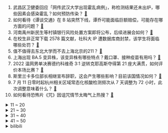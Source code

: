 1. 武昌区卫健委回应「网传武汉大学出现霍乱病例」，称检测结果还未出炉，哪些因素会感染霍乱？如何预防传染？ [:link:](https://www.zhihu.com/question/542509844)
2. 如何看待《谭谈交通》在 B 站突然下线，谭乔可能面临巨额赔偿，可能存在哪方面的问题？ [:link:](https://www.zhihu.com/question/542527902)
3. 河南禹州新民生等村镇银行风险处置方案即将公布，后续进展会如何？ [:link:](https://www.zhihu.com/question/542584094)
4. 在校生非正常下载 2578 篇文献，社科大 IP 遭数据库商封禁，该学生将面临哪些处罚？ [:link:](https://www.zhihu.com/question/542506737)
5. 值不值得去东北大学而不去上海北京的211？ [:link:](https://www.zhihu.com/question/539588139)
6. 上海出现 BA.5 变异株，该变异株有哪些特点？戴口罩、接种疫苗有用吗？ [:link:](https://www.zhihu.com/question/542555113)
7. 2022 温网男单决赛德约科维奇 3:1 逆转克耶高斯夺得第 21 座大满贯，如何评价本场比赛？ [:link:](https://www.zhihu.com/question/542592365)
8. 斯里兰卡多位部长相继宣布辞职，这会产生哪些影响？目前该国情况如何？ [:link:](https://www.zhihu.com/question/542538365)
9. 7 月 11 日零时起杭州相关区域常态化核酸检测频次从 7 天调整为 72 小时，此次调整意味着什么？ [:link:](https://www.zhihu.com/question/542569985)
10. 如何看待恐怖片《咒》因诅咒情节太晦气上热搜？ [:link:](https://www.zhihu.com/question/542359506)
<details>
<summary>11 ~ 20</summary>

11. 如何看待纽约时报刊文提到安倍晋三「否认日本历史罪行」，惹怒了中韩两国？ [:link:](https://www.zhihu.com/question/542528569)
12. 比亚迪推出了DM-i、吉利推出了雷神、长城有了柠檬DHT……国产混动技术究竟是什么水平？ [:link:](https://www.zhihu.com/question/531029649)
13. 计算机考研究竟有多难呢？ [:link:](https://www.zhihu.com/question/446833790)
14. 为什么当今数学教材写的跟天书一样，根本看不懂？ [:link:](https://www.zhihu.com/question/389151826)
15. 飞机上不打开飞行模式会被发现吗？ [:link:](https://www.zhihu.com/question/448267257)
16. 7 月 8 日江西南昌新增 3 人检测阳性， KTV 、酒吧等暂停营业，目前南昌疫情形势如何？ [:link:](https://www.zhihu.com/question/542376295)
17. 《黑袍纠察队》第三季结尾，莱恩为什么站队祖国人？ [:link:](https://www.zhihu.com/question/542200603)
18. 香蕉皮这么好剥，难道是专门为了方便人吃的吗？ [:link:](https://www.zhihu.com/question/435649196)
19. 10%闪避率和10%减伤哪个实战里更强？ [:link:](https://www.zhihu.com/question/536168349)
20. 湖南一医院回应「陪护坐椅收费 10 元」，称椅子系智能陪护床，当陪护椅用时不收费，此类收费是否合理？ [:link:](https://www.zhihu.com/question/542532758)
</details>
<details>
<summary>21 ~ 30</summary>

21. 2022 LPL 夏季赛「萧炎」五杀，V5 2:0 EDG 八连胜创队史最佳战绩，如何评价这场比赛？ [:link:](https://www.zhihu.com/question/542561905)
22. 大家都在网络上搜过自己的名字吗？有搜到什么好玩的或让自己吃惊的事吗？ [:link:](https://www.zhihu.com/question/365010661)
23. 已经 2022 年了，为什么我还是没觉得 5G 有多厉害，5G 究竟有什么实际用途？ [:link:](https://www.zhihu.com/question/506028125)
24. 前是华为，后到比亚迪，为什么让国人承认国产优秀这么难？ [:link:](https://www.zhihu.com/question/541402483)
25. 为什么古代的一些失传技术，如今无法复原？ [:link:](https://www.zhihu.com/question/541109881)
26. 2022 F1 奥地利大奖赛勒克莱尔夺冠，维斯塔潘获得亚军，周冠宇排名第 14，如何评价这场比赛？ [:link:](https://www.zhihu.com/question/542569087)
27. 你知道的体育史上正赛中最离谱的比分是啥？ [:link:](https://www.zhihu.com/question/534727644)
28. 现在的房子都建二三十层高，将来房龄到了，老房子该怎么处理？ [:link:](https://www.zhihu.com/question/440200131)
29. 初中觉得对未来好迷茫，看不到前途该怎么办? [:link:](https://www.zhihu.com/question/541010560)
30. 「中国复眼」开建，可实现千万公里外小行星探测成像，将对观测工作带来哪些帮助？对于我国航天事业有何意义？ [:link:](https://www.zhihu.com/question/542407404)
</details>
<details>
<summary>31 ~ 40</summary>

31. 山东省哪个专科学校比较好？ [:link:](https://www.zhihu.com/question/284190070)
32. 普通人的出路在哪里？ [:link:](https://www.zhihu.com/question/486479726)
33. 安倍晋三街头演说遭枪击，因伤势过重不治身亡，会对 7 月 10 日日本参议院选举产生什么影响？ [:link:](https://www.zhihu.com/question/542186370)
34. 如何证明 n⁵ ≡ n (mod 10) ？ [:link:](https://www.zhihu.com/question/448105369)
35. 2022 KPL 夏季赛重庆狼队 0:3 武汉eStar Pro，如何评价这场比赛？ [:link:](https://www.zhihu.com/question/542567206)
36. 如何评价电视剧《关于唐医生的一切》？ [:link:](https://www.zhihu.com/question/482895758)
37. 作为管理者，你是怎样向下属安排任务的？ [:link:](https://www.zhihu.com/question/277606711)
38. 电视剧《幸福到万家》有哪些细思极恐的细节？ [:link:](https://www.zhihu.com/question/540515128)
39. 有没有一件事，让你充满干劲，动力十足？ [:link:](https://www.zhihu.com/question/541606396)
40. 7 月 10 日中国三人女篮击败澳大利亚队，获得亚洲杯冠军，如何评价本次比赛中国女篮的表现？ [:link:](https://www.zhihu.com/question/542570889)
</details>
<details>
<summary>41 ~ 50</summary>

41. 日本第 26 届国会参议院选举投票结束，调查显示修宪势力获得超三分之二的席位，这意味着什么？ [:link:](https://www.zhihu.com/question/542564923)
42. 准高三，在英语满分 150 考七八十分还有救吗？ [:link:](https://www.zhihu.com/question/542022302)
43. 奥密克戎新分支 BA.5 或重拾肺部感染，具有很强免疫逃逸能力，这一特点意味着什么？我们该如何应对？ [:link:](https://www.zhihu.com/question/542053592)
44. 2022 年上半年民航亏损超千亿，12 家航空公司资不抵债，下半年恢复靠什么？ [:link:](https://www.zhihu.com/question/542407749)
45. 乌克兰没收 11 家俄在乌企业资产，价值近 4.8 亿元，将会带来哪些影响？ [:link:](https://www.zhihu.com/question/542502430)
46. 人因为什么而读书？ [:link:](https://www.zhihu.com/question/536197950)
47. 为什么读书这么累啊? [:link:](https://www.zhihu.com/question/540931590)
48. NASA 局长称中国太空项目由军队运作而美国航天和平开放，遭外交部直斥颠倒黑白，该如何看待此事？ [:link:](https://www.zhihu.com/question/542113805)
49. 《幸福到万家》好看吗？会火吗？ [:link:](https://www.zhihu.com/question/540381368)
50. 多地上调医保最低缴费年限标准，这会带来哪些影响？ [:link:](https://www.zhihu.com/question/542513762)
</details><details>
<summary>bilibili</summary>

1. 谋 权 篡 位（番外篇①） [:link:](//www.bilibili.com/video/BV1aG411W7zm)
2. 《原神》须弥前瞻短片01——神奇的草元素 [:link:](//www.bilibili.com/video/BV1e3411c7Xk)
3. ⚡领 导 讲 话⚡ [:link:](//www.bilibili.com/video/BV1La41197wZ)
4. 【最伟大的作品 | 官方MV 】周杰伦 化身时空旅人与艺术家们相遇 [:link:](//www.bilibili.com/video/BV1ua411p7iA)
5. 男友为了搞定未来岳父不惜掏空钱包 [:link:](//www.bilibili.com/video/BV1a3411c7G6)
6. 【时代少年团】《时代夏令营》01：出乎意料的夏令营 [:link:](//www.bilibili.com/video/BV1zG411W7Rp)
7. 【现场】安倍晋三中枪瞬间 [:link:](//www.bilibili.com/video/BV1GU4y1D7op)
8. 【亮记生物鉴定】网络热传生物鉴定41 [:link:](//www.bilibili.com/video/BV1SS4y1E7eG)
9. 友情提示：本期视频仅是一个友情提示 [:link:](//www.bilibili.com/video/BV1Qr4y177SR)
10. ⚡ 最 逆 天 的 作 品 ⚡ [:link:](//www.bilibili.com/video/BV1d34y1p7qS)
<details>
<summary>11 ~ 20</summary>

11. 三个星期实现了《锦鲤玉扇》的开扇动画，第一次画会动的水。 [:link:](//www.bilibili.com/video/BV19Y4y1E7zE)
12. 【现场画面】安倍晋三演讲时中枪 处于心肺停止状态 [:link:](//www.bilibili.com/video/BV1jt4y1b7nb)
13. 守规矩的人最受欺负 [:link:](//www.bilibili.com/video/BV173411c754)
14. 【原神大电影】旅行者，我们还能再见嘛？ [:link:](//www.bilibili.com/video/BV1uB4y1p7Yn)
15. 国外专业音乐人如何评价周杰伦《最伟大的作品》？ [:link:](//www.bilibili.com/video/BV1oV4y1J7k3)
16. 【最伟大的作品】音画同步率高达99.99999% [:link:](//www.bilibili.com/video/BV1DZ4y1a7fD)
17. 这绝对是我这辈子干过最天才的事情！ [:link:](//www.bilibili.com/video/BV1XG411W74W)
18. 可能随手一扔，就是“我们”的一生。 [:link:](//www.bilibili.com/video/BV1KS4y1H7Tp)
19. 老爸的自信，其实来源于老妈对他的爱。 [:link:](//www.bilibili.com/video/BV16N4y1M7ND)
20. （国风cos贵妃）～偶遇(cos美国队长) [:link:](//www.bilibili.com/video/BV18r4y1u7zJ)
</details>
<details>
<summary>21 ~ 30</summary>

21. 被中国订单吓懵的俄罗斯铁匠大叔 [:link:](//www.bilibili.com/video/BV1zG411W7Wz)
22. 李自成是如何击败大明的？【小约翰】 [:link:](//www.bilibili.com/video/BV1h94y1X7GT)
23. 课 堂 请 勿 对 对 子【全新季】！！！ [:link:](//www.bilibili.com/video/BV1sW4y1U7au)
24. 我的世界大佬级主播离世....我希望你们知道他... [:link:](//www.bilibili.com/video/BV14B4y1e7gg)
25. 对美国女友说一整天的"栓Q"，她会...... [:link:](//www.bilibili.com/video/BV1sa411p7Eh)
26. 第二回：面果工匠显神通毫无保留，义父侯师开眼界赞不绝口 [:link:](//www.bilibili.com/video/BV1CW4y1U7hx)
27. 热搜“荔枝屁股发黑是虫㞎㞎”这是真的吗? [:link:](//www.bilibili.com/video/BV1494y1X7JN)
28. 皇上杀了皇上 [:link:](//www.bilibili.com/video/BV1WV4y1n7ax)
29. 怎拍怎不火系列之《不火也拍》～～～ [:link:](//www.bilibili.com/video/BV1x34y1n7jy)
30. 这个游戏出现在21世纪还是太早了 [:link:](//www.bilibili.com/video/BV1cW4y1m7Du)
</details>
<details>
<summary>31 ~ 40</summary>

31. 为什么是《最伟大的作品》？ [:link:](//www.bilibili.com/video/BV1ma411D7VN)
32. 来跟我一起挑战《最伟大的作品》 [:link:](//www.bilibili.com/video/BV1Kt4y1b7kc)
33. 更伟大的作品：歌词里全是哥的歌名 [:link:](//www.bilibili.com/video/BV1RY4y1E7Ge)
34. 【罗翔】冒充罗老师算招摇撞骗罪吗？读评论#17 [:link:](//www.bilibili.com/video/BV1BW4y1U78G)
35. 黑长直也勾人！aespa柳智敏Girls首舞台直拍 [:link:](//www.bilibili.com/video/BV1A34y1W72i)
36. 挑战周杰伦的绝活？传说中的三键成曲！！！ [:link:](//www.bilibili.com/video/BV1VY4y1J7oX)
37. 【原神剧场】星光璀璨！最佳主角竟然是……？ [:link:](//www.bilibili.com/video/BV1qU4y1D7Ch)
38. 不节食！极速减肥20斤！100%成功减肥方法分享！ [:link:](//www.bilibili.com/video/BV1pN4y1M7ez)
39. 重铸七月番荣光 我辈义不容辞！2022七月新番吐槽！ [:link:](//www.bilibili.com/video/BV1hB4y1p7Mw)
40. 《这 数 学！不 写 也 罢！！！！》 [:link:](//www.bilibili.com/video/BV1iW4y1U7eh)
</details>
<details>
<summary>41 ~ 50</summary>

41. 【Luca Kaneshiro Cover】フォニイ (phony) [:link:](//www.bilibili.com/video/BV1te4y1R7Av)
42. 10s [:link:](//www.bilibili.com/video/BV1i34y1n723)
43. 鲁智深武松再上线！哥哥我想上梁山！《水浒传》P29 [:link:](//www.bilibili.com/video/BV1Na411Q79t)
44. 【三国杀X京剧】这一封书信来得巧！国潮京剧《新定军山》致敬经典 [:link:](//www.bilibili.com/video/BV1ka411D7wc)
45. 未来的卫生间到底该咋做？鉴定网络热门装修视频 [:link:](//www.bilibili.com/video/BV1QW4y1U7ph)
46. 销冠是如何炼成的？可能是因为经历了无数次的力挽狂澜！ [:link:](//www.bilibili.com/video/BV1Df4y1Z7uX)
47. 我为什么从200w粉的电竞自媒体离职 [:link:](//www.bilibili.com/video/BV18t4y1b7qw)
48. 眼 睛 大 也 不 错 [:link:](//www.bilibili.com/video/BV1P3411c7hh)
49. 哭了！女子因父亲去世崩溃 交警暖心代驾 [:link:](//www.bilibili.com/video/BV1Wa411p7S9)
50. 【俄罗斯街拍P11】眼神即是故事 | Semkavkvadrate [:link:](//www.bilibili.com/video/BV1HV4y1n74a)
</details>
<details>
<summary>51 ~ 60</summary>

51. 碳水杀手：这鸡蛋饼有点离谱了... [:link:](//www.bilibili.com/video/BV1pt4y147w9)
52. 我的世界很可怕！！【MC暮色森林#6】 [:link:](//www.bilibili.com/video/BV1AV4y1n77z)
53. 它看起来，好像一条猫啊 [:link:](//www.bilibili.com/video/BV1D34y1n7ue)
54. 【才浅X范十三】剑客与铸剑师终极联动！燃烧的心灵！浪漫的青春！ [:link:](//www.bilibili.com/video/BV1HN4y1M7Lg)
55. 穿假的肌肉去健身房会发生什么事？ [:link:](//www.bilibili.com/video/BV1Xr4y1775t)
56. （ 发朋友圈时的你 ） [:link:](//www.bilibili.com/video/BV17r4y1u758)
57. 鸡 腿 天 花 板 [:link:](//www.bilibili.com/video/BV1ue4y1R7ux)
58. 最 伟 大 的 鸡 [:link:](//www.bilibili.com/video/BV1XN4y1M7o5)
59. 探访美国唯一，米其林中式宫廷菜！传统中餐如何征服美国胃？ [:link:](//www.bilibili.com/video/BV1Qf4y1Z7Xf)
60. 周杰伦歌迷的速度！五台计算器演奏最伟大的作品——周杰伦 [:link:](//www.bilibili.com/video/BV1d34y1p75e)
</details>
<details>
<summary>61 ~ 70</summary>

61. ⚡️派 对 浪 客⚡️D J  垃 姬 兔  【咬人猫】 [:link:](//www.bilibili.com/video/BV1JT411g7Xd)
62. 大吴蒸不戳！三国杀特效真人版！ [:link:](//www.bilibili.com/video/BV1qB4y1H7kZ)
63. 爱 捣 蛋 的 嘎 子 [:link:](//www.bilibili.com/video/BV1b3411F7Db)
64. 《明日方舟》EP - A Long Vacation [:link:](//www.bilibili.com/video/BV18f4y1d7af)
65. 第一次拍印度夜市，吃个街头冰淇淋 [:link:](//www.bilibili.com/video/BV1rY4y1E7Fd)
66. 《最伟大的作品》全站最硬核的解析 [:link:](//www.bilibili.com/video/BV1RS4y1n7FH)
67. 这些特能伪装的都是毒品！快转发给你关心的人！（上集） [:link:](//www.bilibili.com/video/BV15a41197g5)
68. “ 虽然我结束了回合，但这一定不是最后一个回合！” [:link:](//www.bilibili.com/video/BV1Nt4y1b74A)
69. 【说唱】我去了一家酒馆，没想到… [:link:](//www.bilibili.com/video/BV1CB4y1e7AK)
70. 宿舍当妈记之《最后的椰子冻》 [:link:](//www.bilibili.com/video/BV1qW4y1U7xJ)
</details>
<details>
<summary>71 ~ 80</summary>

71. 什么是女朋友 [:link:](//www.bilibili.com/video/BV1RS4y1n7pq)
72. 论同一寝室的高考分数的人差异 [:link:](//www.bilibili.com/video/BV1dZ4y1a7Tu)
73. Kevin的木头【木雕一只屑狐狸】 [:link:](//www.bilibili.com/video/BV1dY4y1E7vn)
74. 隔离在家，发点穿搭 [:link:](//www.bilibili.com/video/BV1Pa411Q7ii)
75. 全是帅哥！久违的不心动挑战来了！ [:link:](//www.bilibili.com/video/BV1aW4y1U7Z8)
76. 笑死！这才是《最伟大的作品》原版MV视频！！ [:link:](//www.bilibili.com/video/BV17a411p79N)
77. “令人糟心的楼上邻居。” [:link:](//www.bilibili.com/video/BV1F3411c7FD)
78. 我曾七次鄙视自己的灵魂 [:link:](//www.bilibili.com/video/BV1J3411c7DD)
79. 360s 趁  晚上人少 [:link:](//www.bilibili.com/video/BV1RT411E7mF)
80. 拿捏女朋友心理...哈哈！ [:link:](//www.bilibili.com/video/BV1q34y1n79J)
</details>
<details>
<summary>81 ~ 90</summary>

81. 算你厉害 [:link:](//www.bilibili.com/video/BV1L34y1H7gq)
82. 【电工版】《危险派对》粒粒编舞翻跳，高压危险！！高压危险！！ [:link:](//www.bilibili.com/video/BV1ur4y1E7H8)
83. 历时一年还原1300年前的荔枝酒，这一口是盛唐的味道 [:link:](//www.bilibili.com/video/BV1DZ4y1a73S)
84. 你 要 斗 武 吗 [:link:](//www.bilibili.com/video/BV1z34y1n7ou)
85. “两分四十九秒，带你感受JOJO的极致魅力！” [:link:](//www.bilibili.com/video/BV1bN4y1M7bM)
86. 用一张脸弹出【爱你】 [:link:](//www.bilibili.com/video/BV1jT411g76Y)
87. 骁龙8+性能分析：高通翻身了？小米12S系列功耗如何？ [:link:](//www.bilibili.com/video/BV1qN4y1M7Jx)
88. 糖 逗 人 [:link:](//www.bilibili.com/video/BV1G34y1H7QZ)
89. 安倍晋三遭枪击，已无生命体征 [:link:](//www.bilibili.com/video/BV1fr4y177tz)
90. 试做宫廷名菜（三不沾）！一道难度比文思豆腐有过之而无不及的传统菜！ [:link:](//www.bilibili.com/video/BV1dB4y1H7R3)
</details>
<details>
<summary>91 ~ 100</summary>

91. 必胜客自助餐，9分钟加长版，看进度条就知道事情不简单！ [:link:](//www.bilibili.com/video/BV1qB4y1H7xo)
92. （这也能解说？！）史上最燃的弹珠大赛【第十一弹】无懈可击！黄色闪光！ [:link:](//www.bilibili.com/video/BV1zf4y1Z7Nq)
93. 反向面试，我狠起来连人事的脑也洗 [:link:](//www.bilibili.com/video/BV1AU4y1D7Nr)
94. 上海懵逼地鼠，沪语且暴躁 [:link:](//www.bilibili.com/video/BV1FT411g7gR)
95. 不可思议的“风水石球”，重达29吨，为什么能在水上漂浮着旋转？ [:link:](//www.bilibili.com/video/BV1AV4y1n7DL)
96. “真是心里脏，看谁都脏” [:link:](//www.bilibili.com/video/BV1Et4y1b7WX)
97. 最硬SUV！开猛士上街是什么体验？ [:link:](//www.bilibili.com/video/BV1Ka41197o7)
98. 复盘洛天依诞生10年：中国第一虚拟歌手的过去与未来 [:link:](//www.bilibili.com/video/BV1uU4y1D7PT)
99. 当阿尼亚变成了男孩子！！！ [:link:](//www.bilibili.com/video/BV11t4y1t7qc)
100. 练练打水漂吧行吗 [:link:](//www.bilibili.com/video/BV1sY4y1J7Lk)
</details></details>